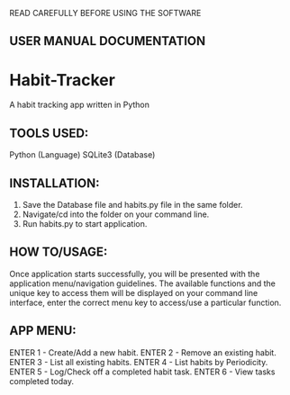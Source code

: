 READ CAREFULLY BEFORE USING THE SOFTWARE

USER MANUAL DOCUMENTATION
-------------------------

# Habit-Tracker
A habit tracking app written in Python

TOOLS USED:
-----------

Python (Language)
SQLite3 (Database)

INSTALLATION:
-------------

1. Save the Database file and habits.py file in the same folder.
2. Navigate/cd into the folder on your command line.
3. Run habits.py to start application.

HOW TO/USAGE:
-------------

Once application starts successfully, you will be presented with the application menu/navigation guidelines. The available functions and the unique key to access them will be displayed on your command line interface, enter the correct menu key to access/use a particular function.

APP MENU:
---------

ENTER 1 - Create/Add a new habit.
ENTER 2 - Remove an existing habit.
ENTER 3 - List all existing habits.
ENTER 4 - List habits by Periodicity.
ENTER 5 - Log/Check off a completed habit task.
ENTER 6 - View tasks completed today.
